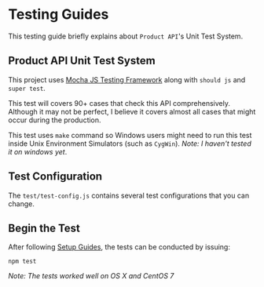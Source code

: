 # Testing Guides
This testing guide briefly explains about `Product API`'s Unit Test System.

## Product API Unit Test System
This project uses [Mocha JS Testing Framework](https://mochajs.org/) along with `should js` and `super test`.

This test will covers 90+ cases that check this API comprehensively. Although it may not be perfect, I believe it covers almost all cases that might occur during the production.

This test uses `make` command so Windows users might need to run this test inside Unix Environment Simulators (such as `CygWin`). *Note: I haven't tested it on windows yet*.

## Test Configuration
The `test/test-config.js` contains several test configurations that you can change.

## Begin the Test
After following [Setup Guides](SETUP.md), the tests can be conducted by issuing:

```
npm test
```

*Note: The tests worked well on OS X and CentOS 7*

